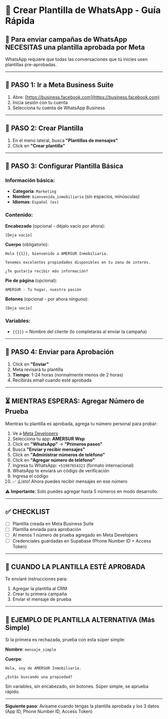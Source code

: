 # 📝 Crear Plantilla de WhatsApp - Guía Rápida

## 🎯 Para enviar campañas de WhatsApp NECESITAS una plantilla aprobada por Meta

WhatsApp requiere que todas las conversaciones que tú inicies usen plantillas pre-aprobadas.

---

## 📍 PASO 1: Ir a Meta Business Suite

1. Abre: [https://business.facebook.com](https://business.facebook.com)
2. Inicia sesión con tu cuenta
3. Selecciona tu cuenta de WhatsApp Business

---

## 📍 PASO 2: Crear Plantilla

1. En el menú lateral, busca **"Plantillas de mensajes"**
2. Click en **"Crear plantilla"**

---

## 📍 PASO 3: Configurar Plantilla Básica

### **Información básica:**
- **Categoría**: `Marketing`
- **Nombre**: `bienvenida_inmobiliaria` (sin espacios, minúsculas)
- **Idiomas**: `Español (es)`

### **Contenido:**

**Encabezado** (opcional - déjalo vacío por ahora):
```
[Deja vacío]
```

**Cuerpo** (obligatorio):
```
Hola {{1}}, bienvenido a AMERSUR Inmobiliaria.

Tenemos excelentes propiedades disponibles en tu zona de interés.

¿Te gustaría recibir más información?
```

**Pie de página** (opcional):
```
AMERSUR - Tu hogar, nuestra pasión
```

**Botones** (opcional - por ahora ninguno):
```
[Deja vacío]
```

### **Variables:**
- `{{1}}` = Nombre del cliente (lo completarás al enviar la campaña)

---

## 📍 PASO 4: Enviar para Aprobación

1. Click en **"Enviar"**
2. Meta revisará tu plantilla
3. **Tiempo**: 1-24 horas (normalmente menos de 2 horas)
4. Recibirás email cuando esté aprobada

---

## ⏳ MIENTRAS ESPERAS: Agregar Número de Prueba

Mientras tu plantilla es aprobada, agrega tu número personal para probar:

1. Ve a [Meta Developers](https://developers.facebook.com)
2. Selecciona tu app: **AMERSUR Wsp**
3. Click en **"WhatsApp"** → **"Primeros pasos"**
4. Busca **"Enviar y recibir mensajes"**
5. Click en **"Administrar números de teléfono"**
6. Click en **"Agregar número de teléfono"**
7. Ingresa tu WhatsApp: `+51987654321` (formato internacional)
8. WhatsApp te enviará un código de verificación
9. Ingresa el código
10. ✅ ¡Listo! Ahora puedes recibir mensajes en ese número

⚠️ **Importante**: Solo puedes agregar hasta 5 números en modo desarrollo.

---

## ✅ CHECKLIST

- [ ] Plantilla creada en Meta Business Suite
- [ ] Plantilla enviada para aprobación
- [ ] Al menos 1 número de prueba agregado en Meta Developers
- [ ] Credenciales guardadas en Supabase (Phone Number ID + Access Token)

---

## 🎉 CUANDO LA PLANTILLA ESTÉ APROBADA

Te enviaré instrucciones para:
1. Agregar la plantilla al CRM
2. Crear tu primera campaña
3. Enviar el mensaje de prueba

---

## 📌 EJEMPLO DE PLANTILLA ALTERNATIVA (Más Simple)

Si la primera es rechazada, prueba con esta súper simple:

**Nombre**: `mensaje_simple`

**Cuerpo**:
```
Hola, soy de AMERSUR Inmobiliaria.

¿Estás buscando una propiedad?
```

Sin variables, sin encabezado, sin botones. Súper simple, se aprueba rápido.

---

**Siguiente paso**: Avísame cuando tengas la plantilla aprobada y los 3 datos (App ID, Phone Number ID, Access Token)
